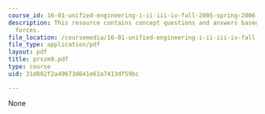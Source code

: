 ```yaml
---
course_id: 16-01-unified-engineering-i-ii-iii-iv-fall-2005-spring-2006
description: This resource contains concept questions and answers based on reaction
  forces.
file_location: /coursemedia/16-01-unified-engineering-i-ii-iii-iv-fall-2005-spring-2006/31d802f2a49673d641e61a7413df59bc_prszm9.pdf
file_type: application/pdf
layout: pdf
title: prszm9.pdf
type: course
uid: 31d802f2a49673d641e61a7413df59bc

---
```

None